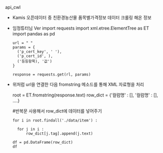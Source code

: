 

api_cwl 
  - Kamis 오픈데이터 중 친환경농산물 품목별가격정보 데이터 크롤링 해온 정보
  - 임정튜터님 Ver
        import requests
        import xml.etree.ElementTree as ET
        import pandas as pd
    
        url = " "
        params = {
          ('p_cert_key', ' '),
          ('p_cert_id', ),
          ('등등항목), '값')
        }
    
        response = requests.get(rl, params)


   - 위처럼 url을 연결한 다음 fromstring 메소드를 통해 XML 자료형을 처리

        root = ET.fromstring(response.text)
        row_dict = {'컬럼명' : [], '컬럼명' : [], ....}

        #반복문 사용해서 row_dict에 데이터를 넣어주기

         for i in root.findall('./data/item') :

           for j in i :
               row_dict[j.tag].append(j.text)

         df = pd.DataFrame(row_dict)
         df 
    
